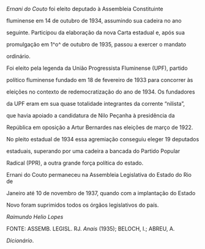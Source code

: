 

*Ernani do Couto* foi eleito deputado à Assembleia Constituinte

fluminense em 14 de outubro de 1934, assumindo sua cadeira no ano

seguinte. Participou da elaboração da nova Carta estadual e, após sua

promulgação em 1^o^ de outubro de 1935, passou a exercer o mandato

ordinário.



Foi eleito pela legenda da União Progressista Fluminense (UPF), partido

político fluminense fundado em 18 de fevereiro de 1933 para concorrer às

eleições no contexto de redemocratização do ano de 1934. Os fundadores

da UPF eram em sua quase totalidade integrantes da corrente “nilista”,

que havia apoiado a candidatura de Nilo Peçanha à presidência da

República em oposição a Artur Bernardes nas eleições de março de 1922.

No pleito estadual de 1934 essa agremiação conseguiu eleger 19 deputados

estaduais, superando por uma cadeira a bancada do Partido Popular

Radical (PPR), a outra grande força política do estado.



Ernani do Couto permaneceu na Assembleia Legislativa do Estado do Rio de

Janeiro até 10 de novembro de 1937, quando com a implantação do Estado

Novo foram suprimidos todos os órgãos legislativos do país.



*Raimundo Helio Lopes*



FONTE: ASSEMB. LEGISL. RJ. *Anais* (1935); BELOCH, I.; ABREU, A.

*Dicionário*.

